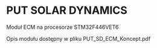 # PUT SOLAR DYNAMICS
Moduł ECM na procesorze STM32F446VET6 

Opis modułu dostępny w pliku PUT_SD_ECM_Koncept.pdf
